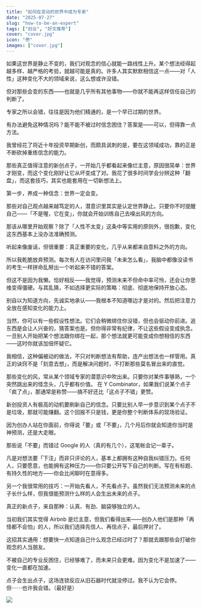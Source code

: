 ```yaml
---
title: "如何在变动的世界中成为专家"
date: "2025-07-27"
slug: "how-to-be-an-expert"
tags: ["创业", "好文推荐"]
cover: "cover.jpg"
icon: "😎"
images: ["cover.jpg"]
---
```

如果这世界是静止不变的，我们对观念的信心就能一路线性上升。某个想法经得起越多样、越严格的考验，就越可能是真的。许多人其实默默相信这一点——对「人性」这种变化不大的领域来说，这么想或许没错。



但对那些会变的东西——也就是几乎所有其他事物——你就不能再这样信任自己的判断了。



专家之所以会错，往往是因为他们精通的，是一个早已过期的世界。



有办法避免这种情况吗？能不能不被过时信念困住？答案是——可以，但得靠一点方法。



我曾经花了将近十年投资早期新创，而颇具讽刺的是，要在这领域成功，靠的正是不断砍掉重练信念的能力。



那些真正值得注意的新创点子，一开始几乎都看起来像烂主意，原因很简单：世界才刚变，而这个变化刚好让它从坏变成了对。我花了很多时间学会分辨这种「翻盘」，而这套技巧，其实也能套用在一切新想法上。



第一步，养成一种信念：世界一定会变。



那些对自己观点越来越笃定的人，潜意识里其实是认定世界静止。只要你不时提醒自己——「不是喔，它在变」，你就会开始训练自己去嗅出风的方向。



那该从哪里开始观察？除了「人性不太变」这条中等实用的原则外，很抱歉，变化这东西基本上没办法准确预测。



听起来像废话，但很重要：真正重要的变化，几乎从来都来自意料之外的方向。



所以我乾脆放弃预测。每次有人在访问里问我「未来怎么看」，我脑中都像没读书的考生一样拼命乱掰出一个听起来不错的答案。



但这不是因为我懒。恰好相反——我觉得，预测未来不但命中率可怜，还会让你思维变得僵硬。与其乱猜，不如选择更实际的策略：彻底、彻底地保持开放心态。



别自以为知道方向，先诚实地承认——我根本不知道哪边才是对的。然后把注意力全放在感知变化的能力上。



当然，你可以有一些假设性想法。它们会稍微绑住你没错，但也会驱动你前进。追东西是会让人兴奋的，猜答案也是。但你得非常有纪律，不让这些假设变成执念。
一旦别人开始把某个想法跟你绑在一起，那个想法就更可能变成你想相信的东西——这时你就该加倍怀疑它。



我相信，这种偏被动的做法，不只对判断想法有帮助，连产出想法也一样管用。真正的诀窍不是「刻意去想」，而是解决问题时，不打断那些莫名冒出来的直觉。



那些变化的风，常从某个领域专家的潜意识中吹出来。只要你对某件事够熟，一个突然跳出来的怪念头，几乎都有价值。
在 Y Combinator，如果我们说某个点子「疯了点」，那通常是称赞——搞不好还比「这点子不错」更赞。



新创投资人有极高的动机要刷新自己的信念。只要比别人早一步意识到某个点子不是垃圾，那就可能赚翻。这个回报不只是钱，更是你整个判断体系的现场验证。



因为创办人站在你面前，你得说「要」或「不要」，几个月后你就会知道你当时是神预测，还是大走眼。



那些说「不要」而错过 Google 的人（真的有几个），这笔帐会记一辈子。



凡是对想法要「下注」而非只评论的人，基本上都拥有这种自我纠错压力。任何人，只要愿意，也能拥有这种压力——你只要公开写下自己的判断。写在有标题、有持久性的地方——你会比闲聊时在意得多。



另一个我很常用的技巧：一开始先看人，不先看点子。虽然我们无法预测未来的点子长什么样，但我很能预测什么样的人会生出未来的点子。



真正的新点子，来自那种：认真、有劲、脑袋够独立的人。



当初我们其实觉得 Airbnb 是烂主意，但我们看得出来——创办人他们是那种「再怪都不会怕」的人，所以我们选择先信人、再信点子，最后押对了。



这招其实通用：想要快一点知道自己什么观念已经过时了？那就去跟那些会打破你观念的人当朋友。



不被自己的专业反困住，已经够难了，而未来只会更难。因为变化不是加速了——变化一直都在加速。



点子会生出点子，这场连锁反应从旧石器时代就没停过。我不认为它会停。
但⋯⋯也许我会错。（最好是）




![](https://prod-files-secure.s3.us-west-2.amazonaws.com/112d0858-5090-4d34-a606-b75eb8d65fd2/46476355-9cf3-4e99-9b7a-3531bc426380/1000202064.png?X-Amz-Algorithm=AWS4-HMAC-SHA256&X-Amz-Content-Sha256=UNSIGNED-PAYLOAD&X-Amz-Credential=ASIAZI2LB4666LQDMG5H%2F20250729%2Fus-west-2%2Fs3%2Faws4_request&X-Amz-Date=20250729T185916Z&X-Amz-Expires=3600&X-Amz-Security-Token=IQoJb3JpZ2luX2VjEIL%2F%2F%2F%2F%2F%2F%2F%2F%2F%2FwEaCXVzLXdlc3QtMiJIMEYCIQDM2mUeUygSVeGA9mxysksytSXKY1IPilMS6xqdInHx6AIhAPnr%2BOig2tteKDVHNXbEuoiRH%2BvSye3ImvtwEbGzHj6zKogECKv%2F%2F%2F%2F%2F%2F%2F%2F%2F%2FwEQABoMNjM3NDIzMTgzODA1Igz8F0%2BuPXbexPXTiocq3AO4HLHj4KwBhBAV7qB%2FUXOGpit%2FPFb9OH%2FFKeYLIZ6poVzX53Uj85KnEPv5e0UMeEX4aICrxqWsS0ifIYS4G5paSCopdJyxYiDIr%2FdM3UYWMXgfZHkeobr%2BVixWPLTp3n%2BsRwVSnM%2B5B9mJT9qq9HSASZS1y56hcxKfG1TQ6EJAo3b6qUss%2BYXKne6vnosdFTAIutl1Um%2BmbP8CSOUbzihVW7O7mb3M5Xs1kRxlTfd6%2FrmkxdSp4VDmZDbR2hdk7Ecui0kU2oReSvlSrZghKH8K0SFYk0jt0eLed5PCqSo28QE6wARZHp2wA%2FNWw15lJsWTmlYXyu2SWNDMGDpyf6DvrZwMulhZzgQH4PXwaDUlyi5ZbCZVkb0vP0sg6B%2Fc%2B3gWrrab530Tor4WXTulK6i0f0vouy8GpjCHfjoz0yFiPGMUdLbMnJvMgxq4pSRKWXOonsazFJgTQiGJRp%2F%2BhOXjvNuKVIRYoPrnVDjWZTdkxjBy%2FDtm2F6fMwYnbg1eYvX03WFr6w5P7y8nQ7%2Fs0OyX%2BJn3buKGNMq957DbyaioW8nVPD6DyF55g3ZQQbZOtg%2Bnx3Xlw7YJPxEQFvrLMG62o4G6XJwv0fl9mFYk26vQXOyPo2yVipMJRlIpXzDAjqTEBjqkAeKPlyX7tnIGbJ25tSZzkeilreRWL7dvy8%2F%2B2khpcKqS%2FjgNSG4oPnVJdrqP2GyKhm0EPbO0ft3q%2FpeimG8u6xbJ4C6yFht%2BJb8EeeSWan7P64GpAIj8yomegE4jF3yJOFdPmbgNbMnvBRWijXjikrMJUpHg3wQz46z1l1OfTU0vbgHbWJcTgMtuTN3HZhVCn9TOnht21IwUDhW1VaVV92W%2F4wnL&X-Amz-Signature=eabe05193e016e014c5e345a2a80e15b090e3caa27d70e3f62a62140276782c2&X-Amz-SignedHeaders=host&x-amz-checksum-mode=ENABLED&x-id=GetObject)


